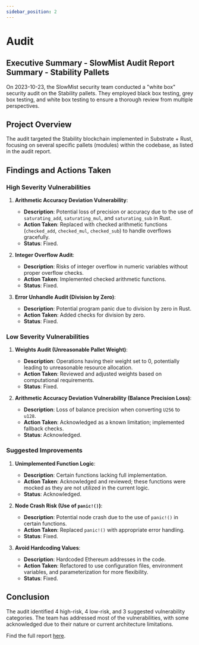 ```yaml
---
sidebar_position: 2
---
```


# Audit

## Executive Summary - SlowMist Audit Report Summary - Stability Pallets

On 2023-10-23, the SlowMist security team conducted a "white box" security audit on the Stability pallets. They employed black box testing, grey box testing, and white box testing to ensure a thorough review from multiple perspectives.

## Project Overview

The audit targeted the Stability blockchain implemented in Substrate + Rust, focusing on several specific pallets (modules) within the codebase, as listed in the audit report.

## Findings and Actions Taken

### High Severity Vulnerabilities

1. **Arithmetic Accuracy Deviation Vulnerability**:

   - **Description**: Potential loss of precision or accuracy due to the use of `saturating_add`, `saturating_mul`, and `saturating_sub` in Rust.
   - **Action Taken**: Replaced with checked arithmetic functions (`checked_add`, `checked_mul`, `checked_sub`) to handle overflows gracefully.
   - **Status**: Fixed.

2. **Integer Overflow Audit**:

   - **Description**: Risks of integer overflow in numeric variables without proper overflow checks.
   - **Action Taken**: Implemented checked arithmetic functions.
   - **Status**: Fixed.

3. **Error Unhandle Audit (Division by Zero)**:
   - **Description**: Potential program panic due to division by zero in Rust.
   - **Action Taken**: Added checks for division by zero.
   - **Status**: Fixed.

### Low Severity Vulnerabilities

1. **Weights Audit (Unreasonable Pallet Weight)**:

   - **Description**: Operations having their weight set to 0, potentially leading to unreasonable resource allocation.
   - **Action Taken**: Reviewed and adjusted weights based on computational requirements.
   - **Status**: Fixed.

2. **Arithmetic Accuracy Deviation Vulnerability (Balance Precision Loss)**:
   - **Description**: Loss of balance precision when converting `U256` to `u128`.
   - **Action Taken**: Acknowledged as a known limitation; implemented fallback checks.
   - **Status**: Acknowledged.

### Suggested Improvements

1. **Unimplemented Function Logic**:

   - **Description**: Certain functions lacking full implementation.
   - **Action Taken**: Acknowledged and reviewed; these functions were mocked as they are not utilized in the current logic.
   - **Status**: Acknowledged.

2. **Node Crash Risk (Use of `panic!()`)**:

   - **Description**: Potential node crash due to the use of `panic!()` in certain functions.
   - **Action Taken**: Replaced `panic!()` with appropriate error handling.
   - **Status**: Fixed.

3. **Avoid Hardcoding Values**:
   - **Description**: Hardcoded Ethereum addresses in the code.
   - **Action Taken**: Refactored to use configuration files, environment variables, and parameterization for more flexibility.
   - **Status**: Fixed.

## Conclusion

The audit identified 4 high-risk, 4 low-risk, and 3 suggested vulnerability categories. The team has addressed most of the vulnerabilities, with some acknowledged due to their nature or current architecture limitations.

Find the full report [here](../../static/Slowmist-Audit.pdf).